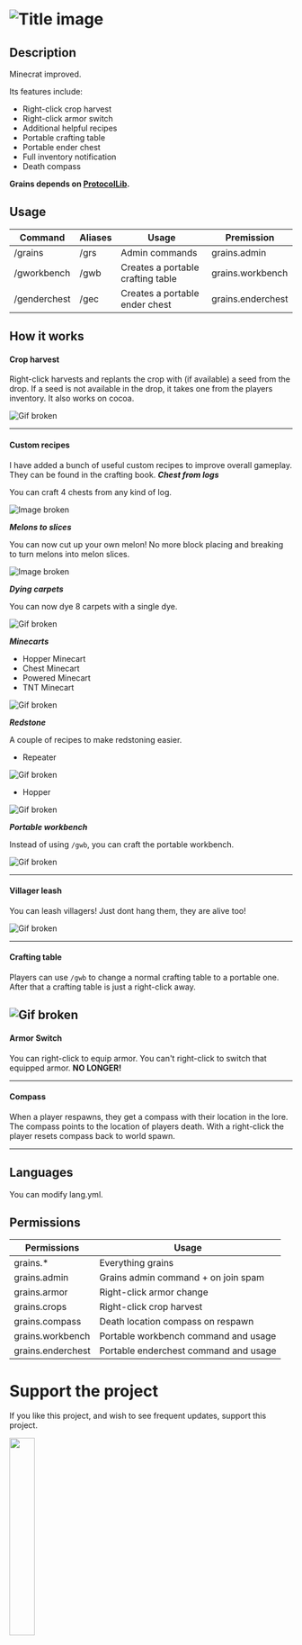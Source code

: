 
![Title image](https://imgur.com/gX62vf7.png)
=== 
Description
---
Minecrat improved.

Its features include:
* Right-click crop harvest
* Right-click armor switch
* Additional helpful recipes
* Portable crafting table
* Portable ender chest
* Full inventory notification
* Death compass

**Grains depends on [ProtocolLib](https://github.com/dmulloy2/ProtocolLib).**

Usage
---
Command | Aliases | Usage | Premission
--- | --- | --- | ----
/grains | /grs | Admin commands | grains.admin
/gworkbench | /gwb | Creates a portable crafting table | grains.workbench
/genderchest | /gec | Creates a portable ender chest | grains.enderchest

How it works
---
#### Crop harvest
Right-click harvests and replants the crop with (if available) a seed from the drop. If a seed is not available in the drop, it takes one from the players inventory.
It also works on cocoa.

![Gif broken](https://i.imgur.com/mdzpzh4.gif)

---

#### Custom recipes
I have added a bunch of useful custom recipes to improve overall gameplay.
They can be found in the crafting book.
_**Chest from logs**_

You can craft 4 chests from any kind of log.

![Image broken](https://imgur.com/1WBvcnw.gif)

_**Melons to slices**_

You can now cut up your own melon! No more block placing and breaking to turn melons into melon slices.

![Image broken](https://imgur.com/8E7Mvoj.png)

_**Dying carpets**_


You can now dye 8 carpets with a single dye.

![Gif broken](https://imgur.com/Bw52pnB.gif)

_**Minecarts**_
* Hopper Minecart
* Chest Minecart
* Powered Minecart
* TNT Minecart

![Gif broken](https://imgur.com/GogpbQK.gif)

_**Redstone**_

A couple of recipes to make redstoning easier.

* Repeater

![Gif broken](https://imgur.com/xXDcm3C.png)
* Hopper

![Gif broken](https://imgur.com/AEMSKmC.png)

_**Portable workbench**_

Instead of using `/gwb`, you can craft the portable workbench.

![Gif broken](https://imgur.com/9T49MNw.png)

---

#### Villager leash
You can leash villagers! Just dont hang them, they are alive too!

![Gif broken](https://i.imgur.com/v9GBAg6.gif)

---


#### Crafting table
Players can use `/gwb` to change a normal crafting table to a portable one. After that a crafting table is just a right-click away.

![Gif broken](https://i.imgur.com/GGpMHbm.gif)
---

#### Armor Switch
You can right-click to equip armor. You can't right-click to switch that equipped armor. **NO LONGER!**
 

---

#### Compass
When a player respawns, they get a compass with their location in the lore. The compass points to the location of players death. With a right-click the player resets compass back to world spawn.


---


Languages
---
You can modify lang.yml.


Permissions
---
Permissions | Usage
--- | ---
grains.* | Everything grains
grains.admin | Grains admin command + on join spam
grains.armor | Right-click armor change
grains.crops | Right-click crop harvest
grains.compass | Death location compass on respawn
grains.workbench | Portable workbench command and usage
grains.enderchest | Portable enderchest command and usage

Support the project
===
If you like this project, and wish to see frequent updates, support this project.

<a href="https://paypal.me/zbe420?locale.x=en_US"><img style="width: 30%; height: 30%;" src="https://raw.githubusercontent.com/stefan-niedermann/paypal-donate-button/master/paypal-donate-button.png?fbclid=IwAR1C58lEX29L-ZlY23vzQcaZBrJnihD9z1B075At7eNiBnaxzT4If08Wung"></img></a>
